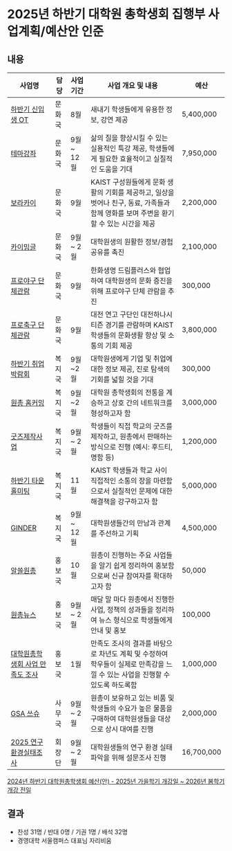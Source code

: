 2025년 하반기 대학원 총학생회 집행부 사업계획/예산안 인준
===

## 내용
| 사업명                                        | 담당   | 사업 기간 | 사업 개요 및 내용                                                                  | 예산         |
|-----------------------------------------------|--------|-----------|-----------------------------------------------------------------------------|------------|
| [하반기 신입생 OT](신입생OT.md)        | 문화국 | 8월 | 새내기 학생들에게 유용한 정보, 강연 제공                                                         | 5,400,000 |
| [테마강좌](2025하반기-테마강좌-사업계획서.md)                    | 문화국 | 9월 ~ 12월 | 삶의 질을 향상시킬 수 있는 실용적인 특강 제공, 학생들에게 필요한 효율적이고 실질적인 도움을 기대                     |7,950,000  |
| [보라카이](2025하반기-보라카이-사업계획서.md)                   | 문화국 | 9월 | KAIST 구성원들에게 문화 생활의 기회를 제공하고, 일상을 벗어나 친구, 동료, 가족들과 함께 영화를 보며 주변을 환기할 수 있는 시간을 제공      | 2,200,000 |
| [카이밍글](2025하반기-카이밍글-사업계획서.md)                    | 문화국 | 9월 ~ 2월 | 대학원생의 원활한 정보/경험 공유를 촉진                                 |2,100,000 |
| [프로야구 단체관람](2025하반기-프로야구-사업계획서.md)                    | 문화국 | 9월 | 한화생명 드림플러스와 협업하여 대학원생의 문화 증진을 위해 프로야구 단체 관람을 추진                                 | 300,000 |
| [프로축구 단체관람](2025하반기-프로축구-사업계획서.md)                    | 문화국 | 9월 | 대전 연고 구단인 대전하나시티즌 경기를 관람하며 KAIST 학생들의 문화생활 향상 및 소통의 기회 제공                        | 3,800,000 |
| [하반기 취업박람회](2025하반기-취업박람회-사업계획서.md)                | 복지국 | 9월~2월 | 대학원생에게 기업 및 취업에 대한 정보 제공, 진로 탐색의 기회를 넓힐 것을 기대             | 300,000 |
| [원총 홈커밍](복지국-홈커밍.md)                | 복지국 | 9월~2월 | 대학원 총학생회의 전통을 계승하고 상호 간의 네트워크를 형성하고자 함             | 3,000,000 |
| [굿즈제작사업](복지국_굿즈.md)                | 복지국 | 9월 ~ 2월 | 학생들이 직접 학교의 굿즈를 제작하고, 원총에서 판매하는 방식으로 진행 (예시: 후드티, 명함 등)                     |1,200,000 |
| [하반기 타운홀미팅](복지국-타운홀미팅.md)                | 복지국 | 11월 | KAIST 학생들과 학교 사이 직접적인 소통의 장을 마련함으로서 실질적인 문제에 대한 해결책을 강구하고자 함             | 5,000,000 |
| [GINDER](복지국-GINDER.md) | 복지국 | 9월 ~ 12월 | 대학원생들간의 만남과 관계를 주선하고 기획      |4,500,000 |   
| [알쓸원총](홍보국-알쓸원총.md)     | 홍보국 | 10월 | 원총이 진행하는 주요 사업들을 알기 쉽게 정리하여 홍보함으로써 신규 참여자를 확대하고자 함      | 50,000 | 
| [원총뉴스](홍보국-원총뉴스.md)     | 홍보국 | 9월 ~ 2월 | 매달 말 마다 원총에서 진행한 사업, 정책의 성과들을 정리하여 뉴스 형식으로 학생들에게 안내 및 홍보      | 100,000 | 
| [대학원총학생회 사업 만족도 조사](홍보국-만족도조사.md)     | 홍보국 | 1월 | 만족도 조사의 결과를 바탕으로 차년도 계획 및 수정하여 학우들이 실제로 만족감을 느낄 수 있는 사업을 진행할 수 있도록 하도록함     | 1,000,000| 
| [GSA 쓰슈](2025하반기-쓰슈-사업계획서.md)                | 사무국 | 9월 ~ 2월 | 원총이 보유하고 있는 비품 및 학생들의 수요가 높은 물품을 구매하여 대학원생들을 대상으로 상시 대여를 진행                 |2,000,000|
| [2025 연구환경실태조사](2025_연구환경실태조사.md)        | 회장단 | 9월 ~ 2월 | 대학원생들의 연구 환경 실태 파악을 위해 설문조사 진행                                   | 16,700,000 |


[2024년 하반기 대학원총학생회 예산(안) - 2025년 가을학기 개강일 ~ 2026년 봄학기 개강 전일](https://docs.google.com/spreadsheets/d/1UKm7cOor4MpbajzrUlwEzx3YATIa_dDVwibERjYi9wc/edit?usp=sharing)

## 결과
- 찬성 31명 / 반대 0명 / 기권 1명 / 배석 32명
- 경영대학 서울캠퍼스 대표님 자리비움
